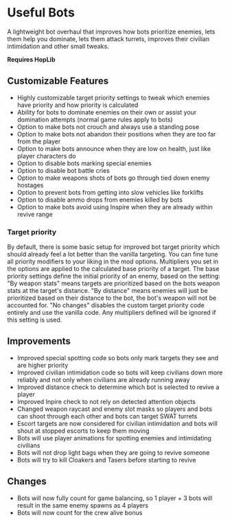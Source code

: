 # Useful Bots

A lightweight bot overhaul that improves how bots prioritize enemies, lets them help you dominate, lets them attack turrets, improves their civilian intimidation and other small tweaks.  

**Requires HopLib**

## Customizable Features

* Highly customizable target priority settings to tweak which enemies have priority and how priority is calculated
* Ability for bots to dominate enemies on their own or assist your domination attempts (normal game rules apply to bots)
* Option to make bots not crouch and always use a standing pose
* Option to make bots not abandon their positions when they are too far from the player
* Option to make bots announce when they are low on health, just like player characters do
* Option to disable bots marking special enemies
* Option to disable bot battle cries
* Option to make weapons shots of bots go through tied down enemy hostages
* Option to prevent bots from getting into slow vehicles like forklifts
* Option to disable ammo drops from enemies killed by bots
* Option to make bots avoid using Inspire when they are already within revive range

### Target priority

By default, there is some basic setup for improved bot target priority which should already feel a lot better than the vanilla targeting. You can fine tune all priority modifiers to your liking in the mod options. Multipliers you set in the options are applied to the calculated base priority of a target. The base priority settings define the initial priority of an enemy, based on the setting:  
"By weapon stats" means targets are prioritized based on the bots weapon stats at the target's distance.
"By distance" means enemies will just be prioritized based on their distance to the bot, the bot's weapon will not be accounted for.
"No changes" disables the custom target priority code entirely and use the vanilla code. Any multipliers defined will be ignored if this setting is used.

## Improvements

* Improved special spotting code so bots only mark targets they see and are higher priority
* Improved civilian intimidation code so bots will keep civilians down more reliably and not only when civilians are already running away
* Improved distance check to determine which bot is selected to revive a player
* Improved Inpire check to not rely on detected attention objects
* Changed weapon raycast and enemy slot masks so players and bots can shoot through each other and bots can target SWAT turrets
* Escort targets are now considered for civilian intimidation and bots will shout at stopped escorts to keep them moving
* Bots will use player animations for spotting enemies and intimidating civilians
* Bots will not drop light bags when they are going to revive someone
* Bots will try to kill Cloakers and Tasers before starting to revive

## Changes

* Bots will now fully count for game balancing, so 1 player + 3 bots will result in the same enemy spawns as 4 players
* Bots will now count for the crew alive bonus
